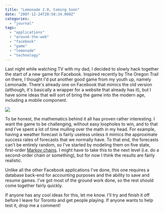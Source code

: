 ```yaml
---
title: "Lemonade 2.0, Coming Soon"
date: "2007-12-24T20:58:34.000Z"
categories: 
  - "journal"
tags: 
  - "applications"
  - "around-the-web"
  - "facebook"
  - "game"
  - "lemonade"
  - "technology"
---
```


Last night while watching TV with my dad, I decided to slowly hack together the start of a new game for Facebook. Inspired recently by The Oregon Trail on there, I thought I'd put another good game from my youth up, namely Lemonade. There's already one on Facebook that mimics the old version (although, it's basically a wrapper for a website that already has it), but I have some ideas that will sort of bring the game into the modern age, including a mobile component.

![](http://farm3.static.flickr.com/2154/2133421059_5763e0be08.jpg?v=0)

To be honest, the mathematics behind it all has proven rather interesting. I want the game to be challenging, without easy loopholes to win, and to that end I've spent a lot of time mulling over the math in my head. For example, having a weather forecast is fairly useless unless it mimics the approximate success rates of forecasts that we normally have. To that end, the forecasts can't be entirely random, so I've started by modeling them on five state, first-order [Markov chains](http://en.wikipedia.org/wiki/Markov_chain). I might have to take this to the next level (i.e. do a second-order chain or something), but for now I think the results are fairly realistic.

Unlike all the other Facebook applications I've done, this one requires a database back-end for accounting purposes and the ability to save and resume games. I've got most of the ground work done, so the rest should come together fairly quickly.

If anyone has any cool ideas for this, let me know. I'll try and finish it off before I leave for Toronto and get people playing. If anyone wants to help test it, drop me a comment!

